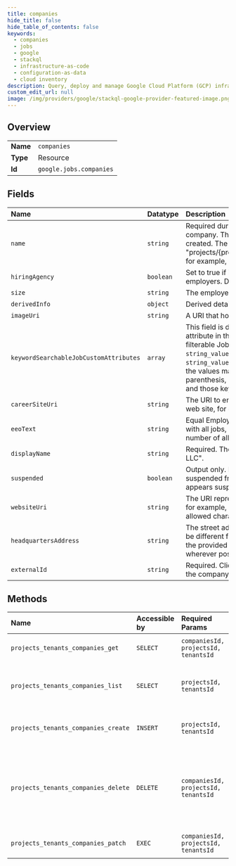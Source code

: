```yaml
---
title: companies
hide_title: false
hide_table_of_contents: false
keywords:
  - companies
  - jobs
  - google    
  - stackql
  - infrastructure-as-code
  - configuration-as-data
  - cloud inventory
description: Query, deploy and manage Google Cloud Platform (GCP) infrastructure and resources using SQL
custom_edit_url: null
image: /img/providers/google/stackql-google-provider-featured-image.png
---
```

  
    

## Overview
<table><tbody>
<tr><td><b>Name</b></td><td><code>companies</code></td></tr>
<tr><td><b>Type</b></td><td>Resource</td></tr>
<tr><td><b>Id</b></td><td><code>google.jobs.companies</code></td></tr>
</tbody></table>

## Fields
| Name | Datatype | Description |
|:-----|:---------|:------------|
| `name` | `string` | Required during company update. The resource name for a company. This is generated by the service when a company is created. The format is "projects/&#123;project_id&#125;/tenants/&#123;tenant_id&#125;/companies/&#123;company_id&#125;", for example, "projects/foo/tenants/bar/companies/baz". |
| `hiringAgency` | `boolean` | Set to true if it is the hiring agency that post jobs for other employers. Defaults to false if not provided. |
| `size` | `string` | The employer's company size. |
| `derivedInfo` | `object` | Derived details about the company. |
| `imageUri` | `string` | A URI that hosts the employer's company logo. |
| `keywordSearchableJobCustomAttributes` | `array` | This field is deprecated. Please set the searchability of the custom attribute in the Job.custom_attributes going forward. A list of keys of filterable Job.custom_attributes, whose corresponding `string_values` are used in keyword searches. Jobs with `string_values` under these specified field keys are returned if any of the values match the search keyword. Custom field values with parenthesis, brackets and special symbols are not searchable as-is, and those keyword queries must be surrounded by quotes. |
| `careerSiteUri` | `string` | The URI to employer's career site or careers page on the employer's web site, for example, "https://careers.google.com". |
| `eeoText` | `string` | Equal Employment Opportunity legal disclaimer text to be associated with all jobs, and typically to be displayed in all roles. The maximum number of allowed characters is 500. |
| `displayName` | `string` | Required. The display name of the company, for example, "Google LLC". |
| `suspended` | `boolean` | Output only. Indicates whether a company is flagged to be suspended from public availability by the service when job content appears suspicious, abusive, or spammy. |
| `websiteUri` | `string` | The URI representing the company's primary web site or home page, for example, "https://www.google.com". The maximum number of allowed characters is 255. |
| `headquartersAddress` | `string` | The street address of the company's main headquarters, which may be different from the job location. The service attempts to geolocate the provided address, and populates a more specific location wherever possible in DerivedInfo.headquarters_location. |
| `externalId` | `string` | Required. Client side company identifier, used to uniquely identify the company. The maximum number of allowed characters is 255. |
## Methods
| Name | Accessible by | Required Params | Description |
|:-----|:--------------|:----------------|:------------|
| `projects_tenants_companies_get` | `SELECT` | `companiesId, projectsId, tenantsId` | Retrieves specified company. |
| `projects_tenants_companies_list` | `SELECT` | `projectsId, tenantsId` | Lists all companies associated with the project. |
| `projects_tenants_companies_create` | `INSERT` | `projectsId, tenantsId` | Creates a new company entity. |
| `projects_tenants_companies_delete` | `DELETE` | `companiesId, projectsId, tenantsId` | Deletes specified company. Prerequisite: The company has no jobs associated with it. |
| `projects_tenants_companies_patch` | `EXEC` | `companiesId, projectsId, tenantsId` | Updates specified company. |
